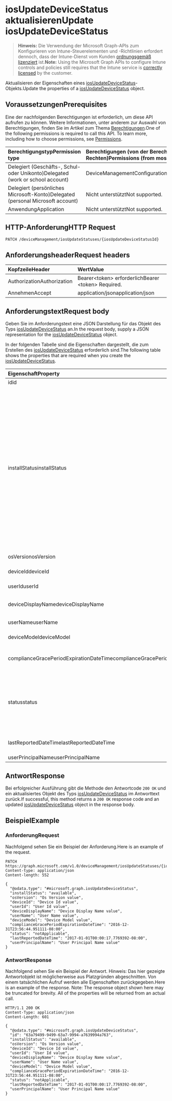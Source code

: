 # <a name="update-iosupdatedevicestatus"></a><span data-ttu-id="37032-101">iosUpdateDeviceStatus aktualisieren</span><span class="sxs-lookup"><span data-stu-id="37032-101">Update iosUpdateDeviceStatus</span></span>

> <span data-ttu-id="37032-102">**Hinweis:** Die Verwendung der Microsoft Graph-APIs zum Konfigurieren von Intune-Steuerelementen und -Richtlinien erfordert dennoch, dass der Intune-Dienst vom Kunden [ordnungsgemäß lizenziert](https://go.microsoft.com/fwlink/?linkid=839381) ist.</span><span class="sxs-lookup"><span data-stu-id="37032-102">**Note:** Using the Microsoft Graph APIs to configure Intune controls and policies still requires that the Intune service is [correctly licensed](https://go.microsoft.com/fwlink/?linkid=839381) by the customer.</span></span>

<span data-ttu-id="37032-103">Aktualisieren der Eigenschaften eines [iosUpdateDeviceStatus](../resources/intune_deviceconfig_iosupdatedevicestatus.md)-Objekts.</span><span class="sxs-lookup"><span data-stu-id="37032-103">Update the properties of a [iosUpdateDeviceStatus](../resources/intune_deviceconfig_iosupdatedevicestatus.md) object.</span></span>
## <a name="prerequisites"></a><span data-ttu-id="37032-104">Voraussetzungen</span><span class="sxs-lookup"><span data-stu-id="37032-104">Prerequisites</span></span>
<span data-ttu-id="37032-p101">Eine der nachfolgenden Berechtigungen ist erforderlich, um diese API aufrufen zu können. Weitere Informationen, unter anderem zur Auswahl von Berechtigungen, finden Sie im Artikel zum Thema [Berechtigungen](../../../concepts/permissions_reference.md).</span><span class="sxs-lookup"><span data-stu-id="37032-p101">One of the following permissions is required to call this API. To learn more, including how to choose permissions, see [Permissions](../../../concepts/permissions_reference.md).</span></span>

|<span data-ttu-id="37032-107">Berechtigungstyp</span><span class="sxs-lookup"><span data-stu-id="37032-107">Permission type</span></span>|<span data-ttu-id="37032-108">Berechtigungen (von der Berechtigung mit den meisten Rechten zu der mit den wenigsten Rechten)</span><span class="sxs-lookup"><span data-stu-id="37032-108">Permissions (from most to least privileged)</span></span>|
|:---|:---|
|<span data-ttu-id="37032-109">Delegiert (Geschäfts-, Schul- oder Unikonto)</span><span class="sxs-lookup"><span data-stu-id="37032-109">Delegated (work or school account)</span></span>|<span data-ttu-id="37032-110">DeviceManagementConfiguration.ReadWrite.All</span><span class="sxs-lookup"><span data-stu-id="37032-110">DeviceManagementConfiguration.ReadWrite.All</span></span>|
|<span data-ttu-id="37032-111">Delegiert (persönliches Microsoft-Konto)</span><span class="sxs-lookup"><span data-stu-id="37032-111">Delegated (personal Microsoft account)</span></span>|<span data-ttu-id="37032-112">Nicht unterstützt</span><span class="sxs-lookup"><span data-stu-id="37032-112">Not supported.</span></span>|
|<span data-ttu-id="37032-113">Anwendung</span><span class="sxs-lookup"><span data-stu-id="37032-113">Application</span></span>|<span data-ttu-id="37032-114">Nicht unterstützt</span><span class="sxs-lookup"><span data-stu-id="37032-114">Not supported.</span></span>|

## <a name="http-request"></a><span data-ttu-id="37032-115">HTTP-Anforderung</span><span class="sxs-lookup"><span data-stu-id="37032-115">HTTP Request</span></span>
<!-- {
  "blockType": "ignored"
}
-->
``` http
PATCH /deviceManagement/iosUpdateStatuses/{iosUpdateDeviceStatusId}
```

## <a name="request-headers"></a><span data-ttu-id="37032-116">Anforderungsheader</span><span class="sxs-lookup"><span data-stu-id="37032-116">Request headers</span></span>
|<span data-ttu-id="37032-117">Kopfzeile</span><span class="sxs-lookup"><span data-stu-id="37032-117">Header</span></span>|<span data-ttu-id="37032-118">Wert</span><span class="sxs-lookup"><span data-stu-id="37032-118">Value</span></span>|
|:---|:---|
|<span data-ttu-id="37032-119">Authorization</span><span class="sxs-lookup"><span data-stu-id="37032-119">Authorization</span></span>|<span data-ttu-id="37032-120">Bearer&lt;token&gt; erforderlich</span><span class="sxs-lookup"><span data-stu-id="37032-120">Bearer &lt;token&gt; Required.</span></span>|
|<span data-ttu-id="37032-121">Annehmen</span><span class="sxs-lookup"><span data-stu-id="37032-121">Accept</span></span>|<span data-ttu-id="37032-122">application/json</span><span class="sxs-lookup"><span data-stu-id="37032-122">application/json</span></span>|

## <a name="request-body"></a><span data-ttu-id="37032-123">Anforderungstext</span><span class="sxs-lookup"><span data-stu-id="37032-123">Request body</span></span>
<span data-ttu-id="37032-124">Geben Sie im Anforderungstext eine JSON Darstellung für das Objekt des Typs [iosUpdateDeviceStatus](../resources/intune_deviceconfig_iosupdatedevicestatus.md) an.</span><span class="sxs-lookup"><span data-stu-id="37032-124">In the request body, supply a JSON representation for the [iosUpdateDeviceStatus](../resources/intune_deviceconfig_iosupdatedevicestatus.md) object.</span></span>

<span data-ttu-id="37032-125">In der folgenden Tabelle sind die Eigenschaften dargestellt, die zum Erstellen des [iosUpdateDeviceStatus](../resources/intune_deviceconfig_iosupdatedevicestatus.md) erforderlich sind.</span><span class="sxs-lookup"><span data-stu-id="37032-125">The following table shows the properties that are required when you create the [iosUpdateDeviceStatus](../resources/intune_deviceconfig_iosupdatedevicestatus.md).</span></span>

|<span data-ttu-id="37032-126">Eigenschaft</span><span class="sxs-lookup"><span data-stu-id="37032-126">Property</span></span>|<span data-ttu-id="37032-127">Typ</span><span class="sxs-lookup"><span data-stu-id="37032-127">Type</span></span>|<span data-ttu-id="37032-128">Beschreibung</span><span class="sxs-lookup"><span data-stu-id="37032-128">Description</span></span>|
|:---|:---|:---|
|<span data-ttu-id="37032-129">id</span><span class="sxs-lookup"><span data-stu-id="37032-129">id</span></span>|<span data-ttu-id="37032-130">Zeichenfolge</span><span class="sxs-lookup"><span data-stu-id="37032-130">String</span></span>|<span data-ttu-id="37032-131">Schlüssel der Entität.</span><span class="sxs-lookup"><span data-stu-id="37032-131">Key of the entity.</span></span>|
|<span data-ttu-id="37032-132">installStatus</span><span class="sxs-lookup"><span data-stu-id="37032-132">installStatus</span></span>|[<span data-ttu-id="37032-133">iosUpdatesInstallStatus</span><span class="sxs-lookup"><span data-stu-id="37032-133">iosUpdatesInstallStatus</span></span>](../resources/intune_deviceconfig_iosupdatesinstallstatus.md)|<span data-ttu-id="37032-134">Installationsstatus des Richtlinienberichts</span><span class="sxs-lookup"><span data-stu-id="37032-134">The installation status of the policy report.</span></span> <span data-ttu-id="37032-135">Mögliche Werte sind: `success`, `available`, `idle`, `unknown`, `downloading`, `downloadFailed`, `downloadRequiresComputer`, `downloadInsufficientSpace`, `downloadInsufficientPower`, `downloadInsufficientNetwork`, `installing`, `installInsufficientSpace`, `installInsufficientPower`, `installPhoneCallInProgress`, `installFailed`, `notSupportedOperation`, `sharedDeviceUserLoggedInError`.</span><span class="sxs-lookup"><span data-stu-id="37032-135">Possible values are: `success`, `available`, `idle`, `unknown`, `downloading`, `downloadFailed`, `downloadRequiresComputer`, `downloadInsufficientSpace`, `downloadInsufficientPower`, `downloadInsufficientNetwork`, `installing`, `installInsufficientSpace`, `installInsufficientPower`, `installPhoneCallInProgress`, `installFailed`, `notSupportedOperation`, `sharedDeviceUserLoggedInError`.</span></span>|
|<span data-ttu-id="37032-136">osVersion</span><span class="sxs-lookup"><span data-stu-id="37032-136">osVersion</span></span>|<span data-ttu-id="37032-137">Zeichenfolge</span><span class="sxs-lookup"><span data-stu-id="37032-137">String</span></span>|<span data-ttu-id="37032-138">Gemeldete Geräteversion</span><span class="sxs-lookup"><span data-stu-id="37032-138">The device version that is being reported.</span></span>|
|<span data-ttu-id="37032-139">deviceId</span><span class="sxs-lookup"><span data-stu-id="37032-139">deviceId</span></span>|<span data-ttu-id="37032-140">Zeichenfolge</span><span class="sxs-lookup"><span data-stu-id="37032-140">String</span></span>|<span data-ttu-id="37032-141">Gemeldete Geräte-ID</span><span class="sxs-lookup"><span data-stu-id="37032-141">The device id that is being reported.</span></span>|
|<span data-ttu-id="37032-142">userId</span><span class="sxs-lookup"><span data-stu-id="37032-142">userId</span></span>|<span data-ttu-id="37032-143">Zeichenfolge</span><span class="sxs-lookup"><span data-stu-id="37032-143">String</span></span>|<span data-ttu-id="37032-144">Gemeldete Benutzer-ID</span><span class="sxs-lookup"><span data-stu-id="37032-144">The User id that is being reported.</span></span>|
|<span data-ttu-id="37032-145">deviceDisplayName</span><span class="sxs-lookup"><span data-stu-id="37032-145">deviceDisplayName</span></span>|<span data-ttu-id="37032-146">Zeichenfolge</span><span class="sxs-lookup"><span data-stu-id="37032-146">String</span></span>|<span data-ttu-id="37032-147">Gerätename des DevicePolicyStatus</span><span class="sxs-lookup"><span data-stu-id="37032-147">Device name of the DevicePolicyStatus.</span></span>|
|<span data-ttu-id="37032-148">userName</span><span class="sxs-lookup"><span data-stu-id="37032-148">userName</span></span>|<span data-ttu-id="37032-149">Zeichenfolge</span><span class="sxs-lookup"><span data-stu-id="37032-149">String</span></span>|<span data-ttu-id="37032-150">Gemeldeter Benutzername</span><span class="sxs-lookup"><span data-stu-id="37032-150">The User Name that is being reported</span></span>|
|<span data-ttu-id="37032-151">deviceModel</span><span class="sxs-lookup"><span data-stu-id="37032-151">deviceModel</span></span>|<span data-ttu-id="37032-152">Zeichenfolge</span><span class="sxs-lookup"><span data-stu-id="37032-152">String</span></span>|<span data-ttu-id="37032-153">Gemeldetes Gerätemodell</span><span class="sxs-lookup"><span data-stu-id="37032-153">The device model that is being reported</span></span>|
|<span data-ttu-id="37032-154">complianceGracePeriodExpirationDateTime</span><span class="sxs-lookup"><span data-stu-id="37032-154">complianceGracePeriodExpirationDateTime</span></span>|<span data-ttu-id="37032-155">DateTimeOffset</span><span class="sxs-lookup"><span data-stu-id="37032-155">DateTimeOffset</span></span>|<span data-ttu-id="37032-156">Datum und Uhrzeit des Ablaufs der Karenzzeit für die Gerätekonformität</span><span class="sxs-lookup"><span data-stu-id="37032-156">The DateTime when device compliance grace period expires</span></span>|
|<span data-ttu-id="37032-157">status</span><span class="sxs-lookup"><span data-stu-id="37032-157">status</span></span>|[<span data-ttu-id="37032-158">complianceStatus</span><span class="sxs-lookup"><span data-stu-id="37032-158">complianceStatus</span></span>](../resources/intune_shared_compliancestatus.md)|<span data-ttu-id="37032-159">Compliance-Status des Richtlinienberichts</span><span class="sxs-lookup"><span data-stu-id="37032-159">Compliance status of the policy report.</span></span> <span data-ttu-id="37032-160">Mögliche Werte sind: `unknown`, `notApplicable`, `compliant`, `remediated`, `nonCompliant`, `error`, `conflict` und `notAssigned`.</span><span class="sxs-lookup"><span data-stu-id="37032-160">Possible values are: `unknown`, `notApplicable`, `compliant`, `remediated`, `nonCompliant`, `error`, `conflict`, `notAssigned`.</span></span>|
|<span data-ttu-id="37032-161">lastReportedDateTime</span><span class="sxs-lookup"><span data-stu-id="37032-161">lastReportedDateTime</span></span>|<span data-ttu-id="37032-162">DateTimeOffset</span><span class="sxs-lookup"><span data-stu-id="37032-162">DateTimeOffset</span></span>|<span data-ttu-id="37032-163">Datum und Uhrzeit der letzten Änderung des Richtlinienberichts</span><span class="sxs-lookup"><span data-stu-id="37032-163">Last modified date time of the policy report.</span></span>|
|<span data-ttu-id="37032-164">userPrincipalName</span><span class="sxs-lookup"><span data-stu-id="37032-164">userPrincipalName</span></span>|<span data-ttu-id="37032-165">Zeichenfolge</span><span class="sxs-lookup"><span data-stu-id="37032-165">String</span></span>|<span data-ttu-id="37032-166">Benutzerprinzipalname</span><span class="sxs-lookup"><span data-stu-id="37032-166">UserPrincipalName.</span></span>|



## <a name="response"></a><span data-ttu-id="37032-167">Antwort</span><span class="sxs-lookup"><span data-stu-id="37032-167">Response</span></span>
<span data-ttu-id="37032-168">Bei erfolgreicher Ausführung gibt die Methode den Antwortcode `200 OK` und ein aktualisiertes Objekt des Typs [iosUpdateDeviceStatus](../resources/intune_deviceconfig_iosupdatedevicestatus.md) im Antworttext zurück.</span><span class="sxs-lookup"><span data-stu-id="37032-168">If successful, this method returns a `200 OK` response code and an updated [iosUpdateDeviceStatus](../resources/intune_deviceconfig_iosupdatedevicestatus.md) object in the response body.</span></span>

## <a name="example"></a><span data-ttu-id="37032-169">Beispiel</span><span class="sxs-lookup"><span data-stu-id="37032-169">Example</span></span>
### <a name="request"></a><span data-ttu-id="37032-170">Anforderung</span><span class="sxs-lookup"><span data-stu-id="37032-170">Request</span></span>
<span data-ttu-id="37032-171">Nachfolgend sehen Sie ein Beispiel der Anforderung.</span><span class="sxs-lookup"><span data-stu-id="37032-171">Here is an example of the request.</span></span>
``` http
PATCH https://graph.microsoft.com/v1.0/deviceManagement/iosUpdateStatuses/{iosUpdateDeviceStatusId}
Content-type: application/json
Content-length: 552

{
  "@odata.type": "#microsoft.graph.iosUpdateDeviceStatus",
  "installStatus": "available",
  "osVersion": "Os Version value",
  "deviceId": "Device Id value",
  "userId": "User Id value",
  "deviceDisplayName": "Device Display Name value",
  "userName": "User Name value",
  "deviceModel": "Device Model value",
  "complianceGracePeriodExpirationDateTime": "2016-12-31T23:56:44.951111-08:00",
  "status": "notApplicable",
  "lastReportedDateTime": "2017-01-01T00:00:17.7769392-08:00",
  "userPrincipalName": "User Principal Name value"
}
```

### <a name="response"></a><span data-ttu-id="37032-172">Antwort</span><span class="sxs-lookup"><span data-stu-id="37032-172">Response</span></span>
<span data-ttu-id="37032-p104">Nachfolgend sehen Sie ein Beispiel der Antwort. Hinweis: Das hier gezeigte Antwortobjekt ist möglicherweise aus Platzgründen abgeschnitten. Von einem tatsächlichen Aufruf werden alle Eigenschaften zurückgegeben.</span><span class="sxs-lookup"><span data-stu-id="37032-p104">Here is an example of the response. Note: The response object shown here may be truncated for brevity. All of the properties will be returned from an actual call.</span></span>
``` http
HTTP/1.1 200 OK
Content-Type: application/json
Content-Length: 601

{
  "@odata.type": "#microsoft.graph.iosUpdateDeviceStatus",
  "id": "63a79499-9499-63a7-9994-a7639994a763",
  "installStatus": "available",
  "osVersion": "Os Version value",
  "deviceId": "Device Id value",
  "userId": "User Id value",
  "deviceDisplayName": "Device Display Name value",
  "userName": "User Name value",
  "deviceModel": "Device Model value",
  "complianceGracePeriodExpirationDateTime": "2016-12-31T23:56:44.951111-08:00",
  "status": "notApplicable",
  "lastReportedDateTime": "2017-01-01T00:00:17.7769392-08:00",
  "userPrincipalName": "User Principal Name value"
}
```



